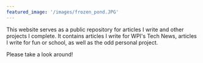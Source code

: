 ```yaml
---
featured_image: '/images/frozen_pond.JPG'
---
```


This website serves as a public repository for articles I write and other projects I complete.
It contains articles I write for WPI's Tech News, articles I write for fun or school, as well as the odd personal project. 

Please take a look around!
